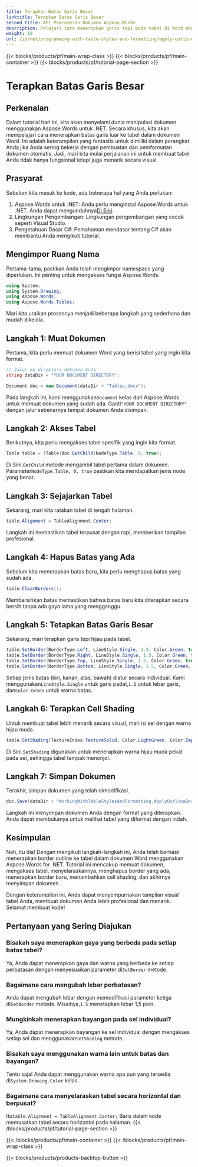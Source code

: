 ```yaml
---
title: Terapkan Batas Garis Besar
linktitle: Terapkan Batas Garis Besar
second_title: API Pemrosesan Dokumen Aspose.Words
description: Pelajari cara menerapkan garis tepi pada tabel di Word menggunakan Aspose.Words untuk .NET. Ikuti panduan langkah demi langkah kami untuk pemformatan tabel yang sempurna.
weight: 10
url: /id/net/programming-with-table-styles-and-formatting/apply-outline-border/
---
```


{{< blocks/products/pf/main-wrap-class >}}
{{< blocks/products/pf/main-container >}}
{{< blocks/products/pf/tutorial-page-section >}}

# Terapkan Batas Garis Besar

## Perkenalan

Dalam tutorial hari ini, kita akan menyelami dunia manipulasi dokumen menggunakan Aspose.Words untuk .NET. Secara khusus, kita akan mempelajari cara menerapkan batas garis luar ke tabel dalam dokumen Word. Ini adalah keterampilan yang fantastis untuk dimiliki dalam perangkat Anda jika Anda sering bekerja dengan pembuatan dan pemformatan dokumen otomatis. Jadi, mari kita mulai perjalanan ini untuk membuat tabel Anda tidak hanya fungsional tetapi juga menarik secara visual.

## Prasyarat

Sebelum kita masuk ke kode, ada beberapa hal yang Anda perlukan:

1.  Aspose.Words untuk .NET: Anda perlu menginstal Aspose.Words untuk .NET. Anda dapat mengunduhnya[Di Sini](https://releases.aspose.com/words/net/).
2. Lingkungan Pengembangan: Lingkungan pengembangan yang cocok seperti Visual Studio.
3. Pengetahuan Dasar C#: Pemahaman mendasar tentang C# akan membantu Anda mengikuti tutorial.

## Mengimpor Ruang Nama

Pertama-tama, pastikan Anda telah mengimpor namespace yang diperlukan. Ini penting untuk mengakses fungsi Aspose.Words.

```csharp
using System;
using System.Drawing;
using Aspose.Words;
using Aspose.Words.Tables;
```

Mari kita uraikan prosesnya menjadi beberapa langkah yang sederhana dan mudah dikelola.

## Langkah 1: Muat Dokumen

Pertama, kita perlu memuat dokumen Word yang berisi tabel yang ingin kita format.

```csharp
// Jalur ke direktori dokumen Anda
string dataDir = "YOUR DOCUMENT DIRECTORY";

Document doc = new Document(dataDir + "Tables.docx");
```

 Pada langkah ini, kami menggunakan`Document` kelas dari Aspose.Words untuk memuat dokumen yang sudah ada. Ganti`"YOUR DOCUMENT DIRECTORY"` dengan jalur sebenarnya tempat dokumen Anda disimpan.

## Langkah 2: Akses Tabel

Berikutnya, kita perlu mengakses tabel spesifik yang ingin kita format. 

```csharp
Table table = (Table)doc.GetChild(NodeType.Table, 0, true);
```

 Di Sini,`GetChild` metode mengambil tabel pertama dalam dokumen. Parameter`NodeType.Table, 0, true` pastikan kita mendapatkan jenis node yang benar.

## Langkah 3: Sejajarkan Tabel

Sekarang, mari kita ratakan tabel di tengah halaman.

```csharp
table.Alignment = TableAlignment.Center;
```

Langkah ini memastikan tabel terpusat dengan rapi, memberikan tampilan profesional.

## Langkah 4: Hapus Batas yang Ada

Sebelum kita menerapkan batas baru, kita perlu menghapus batas yang sudah ada.

```csharp
table.ClearBorders();
```

Membersihkan batas memastikan bahwa batas baru kita diterapkan secara bersih tanpa ada gaya lama yang mengganggu.

## Langkah 5: Tetapkan Batas Garis Besar

Sekarang, mari terapkan garis tepi hijau pada tabel.

```csharp
table.SetBorder(BorderType.Left, LineStyle.Single, 1.5, Color.Green, true);
table.SetBorder(BorderType.Right, LineStyle.Single, 1.5, Color.Green, true);
table.SetBorder(BorderType.Top, LineStyle.Single, 1.5, Color.Green, true);
table.SetBorder(BorderType.Bottom, LineStyle.Single, 1.5, Color.Green, true);
```

 Setiap jenis batas (kiri, kanan, atas, bawah) diatur secara individual. Kami menggunakan`LineStyle.Single` untuk garis padat,`1.5` untuk lebar garis, dan`Color.Green` untuk warna batas.

## Langkah 6: Terapkan Cell Shading

Untuk membuat tabel lebih menarik secara visual, mari isi sel dengan warna hijau muda.

```csharp
table.SetShading(TextureIndex.TextureSolid, Color.LightGreen, Color.Empty);
```

 Di Sini,`SetShading` digunakan untuk menerapkan warna hijau muda pekat pada sel, sehingga tabel tampak menonjol.

## Langkah 7: Simpan Dokumen

Terakhir, simpan dokumen yang telah dimodifikasi.

```csharp
doc.Save(dataDir + "WorkingWithTableStylesAndFormatting.ApplyOutlineBorder.docx");
```

Langkah ini menyimpan dokumen Anda dengan format yang diterapkan. Anda dapat membukanya untuk melihat tabel yang diformat dengan indah.

## Kesimpulan

Nah, itu dia! Dengan mengikuti langkah-langkah ini, Anda telah berhasil menerapkan border outline ke tabel dalam dokumen Word menggunakan Aspose.Words for .NET. Tutorial ini mencakup memuat dokumen, mengakses tabel, menyelaraskannya, menghapus border yang ada, menerapkan border baru, menambahkan cell shading, dan akhirnya menyimpan dokumen. 

Dengan keterampilan ini, Anda dapat menyempurnakan tampilan visual tabel Anda, membuat dokumen Anda lebih profesional dan menarik. Selamat membuat kode!

## Pertanyaan yang Sering Diajukan

### Bisakah saya menerapkan gaya yang berbeda pada setiap batas tabel?  
 Ya, Anda dapat menerapkan gaya dan warna yang berbeda ke setiap perbatasan dengan menyesuaikan parameter di`SetBorder` metode.

### Bagaimana cara mengubah lebar perbatasan?  
 Anda dapat mengubah lebar dengan memodifikasi parameter ketiga di`SetBorder` metode. Misalnya,`1.5` menetapkan lebar 1,5 poin.

### Mungkinkah menerapkan bayangan pada sel individual?  
 Ya, Anda dapat menerapkan bayangan ke sel individual dengan mengakses setiap sel dan menggunakan`SetShading` metode.

### Bisakah saya menggunakan warna lain untuk batas dan bayangan?  
 Tentu saja! Anda dapat menggunakan warna apa pun yang tersedia di`System.Drawing.Color` kelas.

### Bagaimana cara menyelaraskan tabel secara horizontal dan berpusat?  
 Itu`table.Alignment = TableAlignment.Center;` Baris dalam kode memusatkan tabel secara horizontal pada halaman.
{{< /blocks/products/pf/tutorial-page-section >}}

{{< /blocks/products/pf/main-container >}}
{{< /blocks/products/pf/main-wrap-class >}}

{{< blocks/products/products-backtop-button >}}
